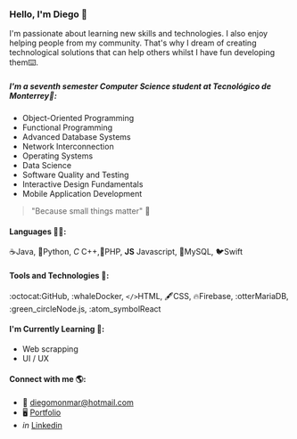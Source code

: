 ### Hello, I'm Diego 👋
I'm passionate about learning new skills and technologies. I also enjoy helping people from my community. That's why I dream of creating technological solutions that can help others whilst I have fun developing them:keyboard:.

##### I'm a seventh semester Computer Science student at Tecnológico de Monterrey:ram::
- Object-Oriented Programming
- Functional Programming
- Advanced Database Systems
- Network Interconnection
- Operating Systems
- Data Science
- Software Quality and Testing
- Interactive Design Fundamentals
- Mobile Application Development

> "Because small things matter" :raised_hands:

#### Languages :man_technologist::
:coffee:Java, :snake:Python, *C* C++,:elephant:PHP, **JS** Javascript, :dolphin:MySQL, :bird:Swift

#### Tools and Technologies :wrench::
:octocat:GitHub, :whaleDocker, `</>`HTML, :fountain_pen:CSS, :fire:Firebase, :otterMariaDB, :green_circleNode.js, :atom_symbolReact

#### I'm Currently Learning :owl::
- Web scrapping
- UI / UX

#### Connect with me :earth_americas::
- :email: diegomonmar@hotmail.com
- :desktop_computer: [Portfolio](https://diegomont.github.io)
- *in* [Linkedin](https://linkedin.com/in/diegomonmar)
